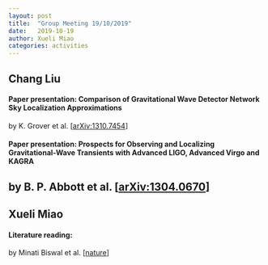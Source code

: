 ```yaml
---
layout: post
title:  "Group Meeting 19/10/2019"
date:   2019-10-19
author: Xueli Miao
categories: activities
---
```




## Chang Liu

#### Paper presentation: Comparison of Gravitational Wave Detector Network Sky Localization Approximations

by K. Grover et al. [[arXiv:1310.7454](https://arxiv.org/abs/1310.7454)]

#### Paper presentation: Prospects for Observing and Localizing Gravitational-Wave Transients with Advanced LIGO, Advanced Virgo and KAGRA

by B. P. Abbott et al. [[arXiv:1304.0670](https://arxiv.org/abs/1304.0670)]
---

## Xueli Miao

#### Literature reading: 
by Minati Biswal et al. [[nature](https://www.nature.com/articles/355145a0.pdf)]

